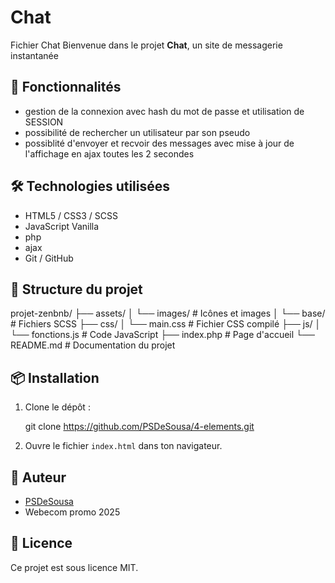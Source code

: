 # Chat
Fichier Chat
Bienvenue dans le projet **Chat**, un site de messagerie instantanée

## 🚀 Fonctionnalités

- gestion de la connexion avec hash du mot de passe et utilisation de SESSION
- possibilité de rechercher un utilisateur par son pseudo
- possiblité d'envoyer et recvoir des messages avec mise à jour de l'affichage en ajax toutes les 2 secondes

## 🛠️ Technologies utilisées

- HTML5 / CSS3 / SCSS
- JavaScript Vanilla
- php
- ajax
- Git / GitHub

## 📂 Structure du projet

projet-zenbnb/
├── assets/
│   └── images/             # Icônes et images
│   └── base/               # Fichiers SCSS
├── css/
│   └── main.css            # Fichier CSS compilé
├── js/
│   └── fonctions.js        # Code JavaScript
├── index.php               # Page d'accueil
└── README.md               # Documentation du projet
## 📦 Installation

1. Clone le dépôt :
   
   git clone https://github.com/PSDeSousa/4-elements.git
   
2. Ouvre le fichier `index.html` dans ton navigateur.



## 🙌 Auteur

- [PSDeSousa](https://github.com/PSDeSousa)
- Webecom promo 2025


## 📄 Licence

Ce projet est sous licence MIT.